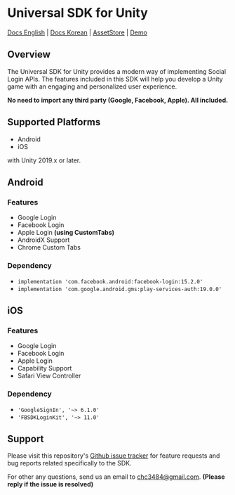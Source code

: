 # Universal SDK for Unity

[Docs English](https://chc3484.gitbook.io/sdk/unity-sdk/get-started) | [Docs Korean](https://chc3484.gitbook.io/sdk/v/ko/unity-sdk/getstarted) | [AssetStore](https://assetstore.unity.com/packages/tools/integration/universal-sdk-204843) | [Demo](https://github.com/coolishbee/universal-sdk-unity-demo)

## Overview

The Universal SDK for Unity provides a modern way of implementing Social Login APIs. The features included in this SDK will help you develop a Unity game with an engaging and personalized user experience.

**No need to import any third party (Google, Facebook, Apple). All included.**

## Supported Platforms

- Android
- iOS

with Unity 2019.x or later.

## Android
### Features
- Google Login
- Facebook Login
- Apple Login **(using CustomTabs)**
- AndroidX Support
- Chrome Custom Tabs

### Dependency
- `implementation 'com.facebook.android:facebook-login:15.2.0'`
- `implementation 'com.google.android.gms:play-services-auth:19.0.0'`

## iOS
### Features
- Google Login
- Facebook Login
- Apple Login
- Capability Support
- Safari View Controller

### Dependency
- `'GoogleSignIn', '~> 6.1.0'`
- `'FBSDKLoginKit', '~> 11.0'`

## Support

Please visit this repository's [Github issue tracker](https://github.com/jameschun7/universal-sdk-unity/issues) for feature requests and bug reports related specifically to the SDK.

For other any questions, send us an email to chc3484@gmail.com. **(Please reply if the issue is resolved)**
